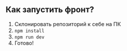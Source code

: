 ## Как запустить фронт?
 1. Склонировать репозиторий к себе на ПК
 2. ``` npm install ```
 3. ``` npm run dev ```
 4. Готово!
